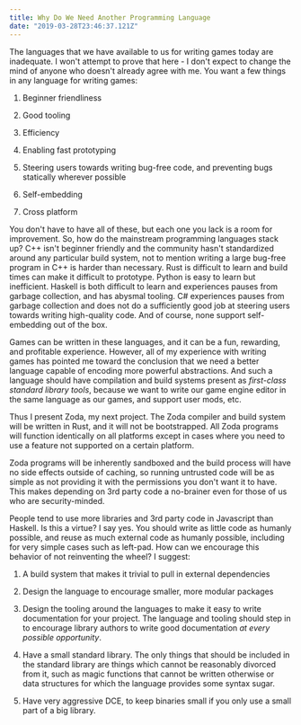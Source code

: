 ```yaml
---
title: Why Do We Need Another Programming Language 
date: "2019-03-28T23:46:37.121Z"
---
```


The languages that we have available to us for writing games today are inadequate. I won't attempt to prove that here - I don't expect to change the mind of anyone who doesn't already agree with me. You want a few things in any language for writing games:

1) Beginner friendliness

2) Good tooling

3) Efficiency

4) Enabling fast prototyping

5) Steering users towards writing bug-free code, and preventing bugs statically wherever possible

6) Self-embedding

7) Cross platform

You don't have to have all of these, but each one you lack is a room for improvement. So, how do the mainstream programming languages stack up? C++ isn't beginner friendly and the community hasn't standardized around any particular build system, not to mention writing a large bug-free program in C++ is harder than necessary. Rust is difficult to learn and build times can make it difficult to prototype. Python is easy to learn but inefficient. Haskell is both difficult to learn and experiences pauses from garbage collection, and has abysmal tooling. C# experiences pauses from garbage collection and does not do a sufficiently good job at steering users towards writing high-quality code. And of course, none support self-embedding out of the box.

Games can be written in these languages, and it can be a fun, rewarding, and profitable experience. However, all of my experience with writing games has pointed me toward the conclusion that we need a better language capable of encoding more powerful abstractions. And such a language should have compilation and build systems present as *first-class standard library tools*, because we want to write our game engine editor in the same language as our games, and support user mods, etc.

Thus I present Zoda, my next project. The Zoda compiler and build system will be written in Rust, and it will not be bootstrapped. All Zoda programs will function identically on all platforms except in cases where you need to use a feature not supported on a certain platform. 

Zoda programs will be inherently sandboxed and the build process will have no side effects outside of caching, so running untrusted code will be as simple as not providing it with the permissions you don't want it to have. This makes depending on 3rd party code a no-brainer even for those of us who are security-minded.

People tend to use more libraries and 3rd party code in Javascript than Haskell. Is this a virtue? I say yes. You should write as little code as humanly possible, and reuse as much external code as humanly possible, including for very simple cases such as left-pad. How can we encourage this behavior of not reinventing the wheel? I suggest:

1) A build system that makes it trivial to pull in external dependencies 

2) Design the language to encourage smaller, more modular packages

3) Design the tooling around the languages to make it easy to write documentation for your project. The language and tooling should step in to encourage library authors to write good documentation *at every possible opportunity*.

4) Have a small standard library. The only things that should be included in the standard library are things which cannot be reasonably divorced from it, such as magic functions that cannot be written otherwise or data structures for which the language provides some syntax sugar.

5) Have very aggressive DCE, to keep binaries small if you only use a small part of a big library.

